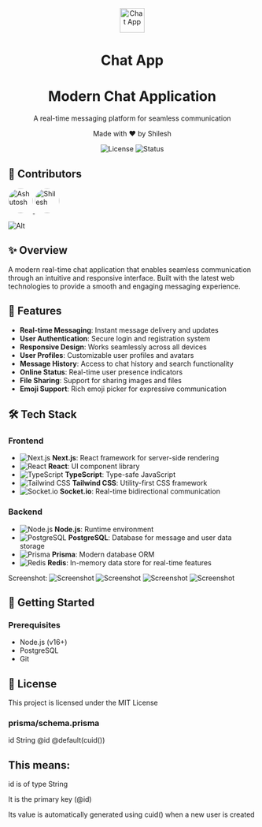 <div align="center">
  <img src="https://res.cloudinary.com/dnvl8mqba/image/upload/v1747900058/Chat%20app%C2%A0/logo1_xfymts.png" alt="Chat App" width="50"/>
  
  # Chat App
  # Modern Chat Application
  
  <p>A real-time messaging platform for seamless communication</p>
  <p>Made with ❤️ by Shilesh</p>
  
  ![License](https://img.shields.io/badge/license-MIT-blue)
  ![Status](https://img.shields.io/badge/status-active-brightgreen)
  
</div>

## 👥 Contributors

<a href="https://github.com/AshutoshDM1">
  <img src="https://github.com/AshutoshDM1.png" width="50px" alt="Ashutosh" style="border-radius:50%" />
</a>
<a href="https://github.com/shilesh-rk">
  <img src="https://github.com/ShaileshIshere.png" width="50px" alt="Shilesh" style="border-radius:50%" />
</a>

![Alt](https://repobeats.axiom.co/api/embed/db0943b5106580e55dedcadc7210edb1483b0f4d.svg "Repobeats analytics image")

## ✨ Overview

A modern real-time chat application that enables seamless communication through an intuitive and responsive interface. Built with the latest web technologies to provide a smooth and engaging messaging experience.

## 🚀 Features

- **Real-time Messaging**: Instant message delivery and updates
- **User Authentication**: Secure login and registration system
- **Responsive Design**: Works seamlessly across all devices
- **User Profiles**: Customizable user profiles and avatars
- **Message History**: Access to chat history and search functionality
- **Online Status**: Real-time user presence indicators
- **File Sharing**: Support for sharing images and files
- **Emoji Support**: Rich emoji picker for expressive communication

## 🛠️ Tech Stack

### Frontend

- ![Next.js](https://img.shields.io/badge/-Next.js-000000?style=flat-square&logo=next.js&logoColor=white) **Next.js**: React framework for server-side rendering
- ![React](https://img.shields.io/badge/-React-61DAFB?style=flat-square&logo=react&logoColor=black) **React**: UI component library
- ![TypeScript](https://img.shields.io/badge/-TypeScript-3178C6?style=flat-square&logo=typescript&logoColor=white) **TypeScript**: Type-safe JavaScript
- ![Tailwind CSS](https://img.shields.io/badge/-Tailwind_CSS-38B2AC?style=flat-square&logo=tailwind-css&logoColor=white) **Tailwind CSS**: Utility-first CSS framework
- ![Socket.io](https://img.shields.io/badge/-Socket.io-010101?style=flat-square&logo=socket.io&logoColor=white) **Socket.io**: Real-time bidirectional communication

### Backend

- ![Node.js](https://img.shields.io/badge/-Node.js-339933?style=flat-square&logo=node.js&logoColor=white) **Node.js**: Runtime environment
- ![PostgreSQL](https://img.shields.io/badge/-PostgreSQL-336791?style=flat-square&logo=postgresql&logoColor=white) **PostgreSQL**: Database for message and user data storage
- ![Prisma](https://img.shields.io/badge/-Prisma-2D3748?style=flat-square&logo=prisma&logoColor=white) **Prisma**: Modern database ORM
- ![Redis](https://img.shields.io/badge/-Redis-DC382D?style=flat-square&logo=redis&logoColor=white) **Redis**: In-memory data store for real-time features

Screenshot:
![Screenshot](https://res.cloudinary.com/dnvl8mqba/image/upload/v1747900071/Chat%20app%C2%A0/image1_bfwzxm.png)
![Screenshot](https://res.cloudinary.com/dnvl8mqba/image/upload/v1747900070/Chat%20app%C2%A0/image2_flt7ju.png)
![Screenshot](https://res.cloudinary.com/dnvl8mqba/image/upload/v1747900069/Chat%20app%C2%A0/image3_k0scfh.png)
![Screenshot](https://res.cloudinary.com/dnvl8mqba/image/upload/v1747900844/Chat%20app%C2%A0/38807952-45c1-4434-b039-6ecc7cca41c5.png)

## 🔧 Getting Started

### Prerequisites

- Node.js (v16+)
- PostgreSQL
- Git

## 📝 License

This project is licensed under the MIT License



### prisma/schema.prisma
id String @id @default(cuid())

## This means:

id is of type String

It is the primary key (@id)

Its value is automatically generated using cuid() when a new user is created